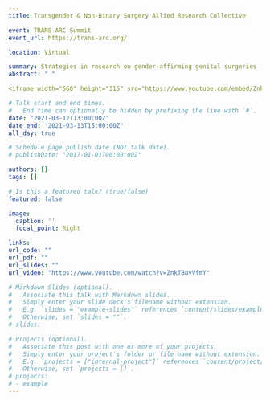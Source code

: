 ```yaml
---
title: Transgender & Non-Binary Surgery Allied Research Collective

event: TRANS-ARC Summit
event_url: https://trans-arc.org/

location: Virtual

summary: Strategies in research on gender-affirming genital surgeries
abstract: " "

<iframe width="560" height="315" src="https://www.youtube.com/embed/ZnkTBuyVfmY" title="YouTube video player" frameborder="0" allow="accelerometer; autoplay; clipboard-write; encrypted-media; gyroscope; picture-in-picture" allowfullscreen></iframe> 

# Talk start and end times.
#   End time can optionally be hidden by prefixing the line with `#`.
date: "2021-03-12T13:00:00Z"
date_end: "2021-03-13T15:00:00Z"
all_day: true

# Schedule page publish date (NOT talk date).
# publishDate: "2017-01-01T00:00:00Z"

authors: []
tags: []

# Is this a featured talk? (true/false)
featured: false

image:
  caption: ''
  focal_point: Right

links:
url_code: ""
url_pdf: ""
url_slides: ""
url_video: "https://www.youtube.com/watch?v=ZnkTBuyVfmY"

# Markdown Slides (optional).
#   Associate this talk with Markdown slides.
#   Simply enter your slide deck's filename without extension.
#   E.g. `slides = "example-slides"` references `content/slides/example-slides.md`.
#   Otherwise, set `slides = ""`.
# slides: 

# Projects (optional).
#   Associate this post with one or more of your projects.
#   Simply enter your project's folder or file name without extension.
#   E.g. `projects = ["internal-project"]` references `content/project/deep-learning/index.md`.
#   Otherwise, set `projects = []`.
# projects:
# - example
---
```



